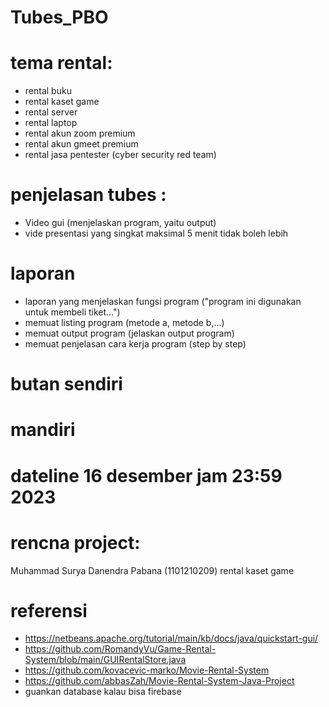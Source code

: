 # Tubes_PBO

# tema rental:
- rental buku
- rental kaset game
- rental server
- rental laptop
- rental akun zoom premium
- rental akun gmeet premium
- rental jasa pentester (cyber security red team)


# penjelasan tubes	:	
- Video gui (menjelaskan program, yaitu output)
- vide presentasi yang singkat maksimal 5 menit tidak boleh lebih

# laporan	
- laporan yang menjelaskan fungsi program ("program ini digunakan untuk membeli tiket...")
- memuat listing program (metode a, metode b,...)
- memuat output program (jelaskan output program)
- memuat penjelasan cara kerja program (step by step)

# butan sendiri
# mandiri
# dateline 16 desember jam 23:59 2023
				
# rencna project:
Muhammad Surya Danendra Pabana (1101210209) rental kaset game 

# referensi
* https://netbeans.apache.org/tutorial/main/kb/docs/java/quickstart-gui/
* https://github.com/RomandyVu/Game-Rental-System/blob/main/GUIRentalStore.java
* https://github.com/kovacevic-marko/Movie-Rental-System
* https://github.com/abbasZah/Movie-Rental-System-Java-Project
* guankan database kalau bisa firebase

